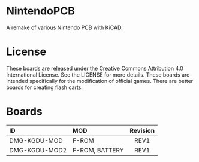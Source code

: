 # NintendoPCB

A remake of various Nintendo PCB with KiCAD.

# License

These boards are released under the Creative Commons Attribution 4.0 International License. See the LICENSE for more details. These boards are intended specifically for the modification of official games. There are better boards for creating flash carts.

# Boards

| ID            | MOD            | Revision |
| :------------ | :------------- | :------: |
| DMG-KGDU-MOD  | F-ROM          | REV1     |
| DMG-KGDU-MOD2 | F-ROM, BATTERY | REV1     |

